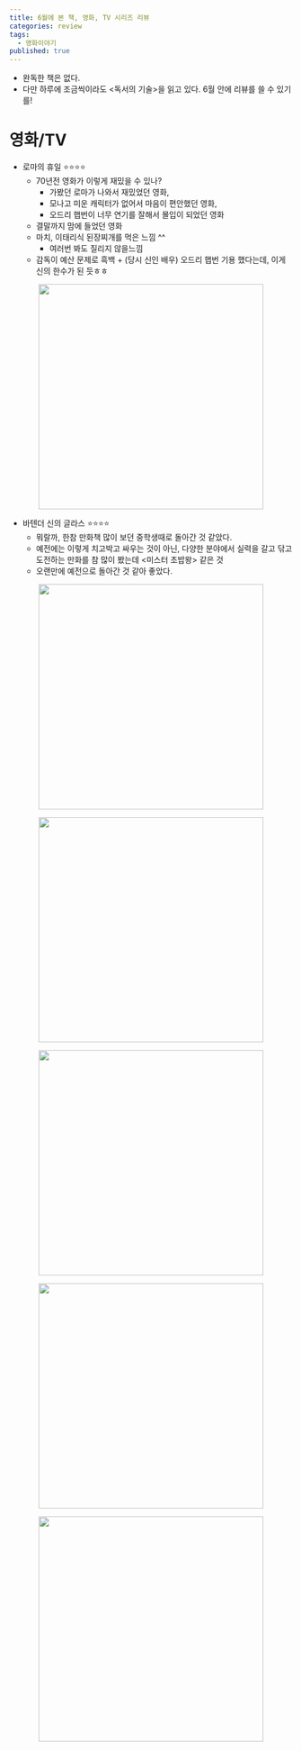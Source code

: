 ```yaml
---
title: 6월에 본 책, 영화, TV 시리즈 리뷰
categories: review
tags:
  - 영화이야기
published: true
---
```

- 완독한 책은 없다.
- 다만 하루에 조금씩이라도 \<독서의 기술\>을 읽고 있다. 6월 안에 리뷰를 쓸 수 있기를!

# 영화/TV
- 로마의 휴일 ⭐⭐⭐⭐
	- 70년전 영화가 이렇게 재밌을 수 있나?
		- 가봤던 로마가 나와서 재밌었던 영화,
		- 모나고 미운 캐릭터가 없어서 마음이 편안했던 영화,
		- 오드리 햅번이 너무 연기를 잘해서 몰입이 되었던 영화
	- 결말까지 맘에 들었던 영화
	- 마치, 이태리식 된장찌개를 먹은 느낌 ^^
		- 여러번 봐도 질리지 않을느낌
	- 감독이 예산 문제로 흑백 + (당시 신인 배우) 오드리 햅번 기용 했다는데, 이게 신의 한수가 된 듯ㅎㅎ

<p align="center"> <img width="400" src="https://an2-img.amz.wtchn.net/image/v2/qhMoqsetGYuoXLYI-719mw.jpg?jwt=ZXlKaGJHY2lPaUpJVXpJMU5pSjkuZXlKdmNIUnpJanBiSW1SZk5Ea3dlRGN3TUhFNE1DSmRMQ0p3SWpvaUwzWXlMM04wYjNKbEwybHRZV2RsTHpNeE5qWTBOelF5TmprM01UTTVNU0o5LmkxX2p1SVVEY3BPOFlXeDFEbzVtVGNJbFRVVC1BMngxeF9pc2FUVXF6Qk0"></p>

- 바텐더 신의 글라스 ⭐⭐⭐⭐
	- 뭐랄까, 한참 만화책 많이 보던 중학생때로 돌아간 것 같았다.
	- 예전에는 이렇게 치고박고 싸우는 것이 아닌, 다양한 분야에서 실력을 갈고 닦고 도전하는 만화를 참 많이 봤는데 \<미스터 초밥왕\> 같은 것
	- 오랜만에 예전으로 돌아간 것 같아 좋았다.

<p align="center"> <img width="400" src="https://an2-img.amz.wtchn.net/image/v2/ZSvopUs4Fon7It7hrZc2CQ.jpg?jwt=ZXlKaGJHY2lPaUpJVXpJMU5pSjkuZXlKdmNIUnpJanBiSW1SZk5Ea3dlRGN3TUhFNE1DSmRMQ0p3SWpvaUwzWXlMM04wYjNKbEwybHRZV2RsTHpFNE9UTTJOelV4TVRZME5EWTBOamNpZlEuczE0Vmo0SWE4UVdyU0ZyYXl5WmdHbEdnTTF5NWpiQ3RQbU4wcGpIMnJvYw"></p>


<p align="center"> <img width="400" src="https://an2-img.amz.wtchn.net/image/v2/ZSvopUs4Fon7It7hrZc2CQ.jpg?jwt=ZXlKaGJHY2lPaUpJVXpJMU5pSjkuZXlKdmNIUnpJanBiSW1SZk5Ea3dlRGN3TUhFNE1DSmRMQ0p3SWpvaUwzWXlMM04wYjNKbEwybHRZV2RsTHpFNE9UTTJOelV4TVRZME5EWTBOamNpZlEuczE0Vmo0SWE4UVdyU0ZyYXl5WmdHbEdnTTF5NWpiQ3RQbU4wcGpIMnJvYw"></p>

<p align="center"> <img width="400" src="https://an2-img.amz.wtchn.net/image/v2/ZSvopUs4Fon7It7hrZc2CQ.jpg?jwt=ZXlKaGJHY2lPaUpJVXpJMU5pSjkuZXlKdmNIUnpJanBiSW1SZk5Ea3dlRGN3TUhFNE1DSmRMQ0p3SWpvaUwzWXlMM04wYjNKbEwybHRZV2RsTHpFNE9UTTJOelV4TVRZME5EWTBOamNpZlEuczE0Vmo0SWE4UVdyU0ZyYXl5WmdHbEdnTTF5NWpiQ3RQbU4wcGpIMnJvYw"></p>

<p align="center"> <img width="400" src="https://an2-img.amz.wtchn.net/image/v2/ZSvopUs4Fon7It7hrZc2CQ.jpg?jwt=ZXlKaGJHY2lPaUpJVXpJMU5pSjkuZXlKdmNIUnpJanBiSW1SZk5Ea3dlRGN3TUhFNE1DSmRMQ0p3SWpvaUwzWXlMM04wYjNKbEwybHRZV2RsTHpFNE9UTTJOelV4TVRZME5EWTBOamNpZlEuczE0Vmo0SWE4UVdyU0ZyYXl5WmdHbEdnTTF5NWpiQ3RQbU4wcGpIMnJvYw"></p>

<p align="center"> <img width="400" src="https://an2-img.amz.wtchn.net/image/v2/ZSvopUs4Fon7It7hrZc2CQ.jpg?jwt=ZXlKaGJHY2lPaUpJVXpJMU5pSjkuZXlKdmNIUnpJanBiSW1SZk5Ea3dlRGN3TUhFNE1DSmRMQ0p3SWpvaUwzWXlMM04wYjNKbEwybHRZV2RsTHpFNE9UTTJOelV4TVRZME5EWTBOamNpZlEuczE0Vmo0SWE4UVdyU0ZyYXl5WmdHbEdnTTF5NWpiQ3RQbU4wcGpIMnJvYw"></p>